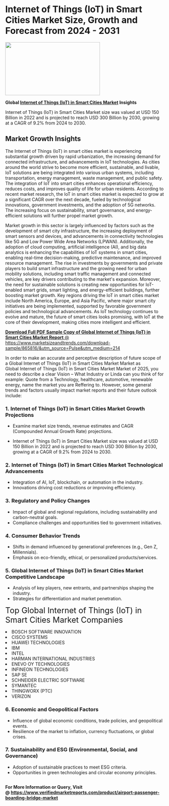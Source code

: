<H1>Internet of Things (IoT) in Smart Cities Market Size, Growth and Forecast from 2024 - 2031</H1><img class="aligncenter size-medium wp-image-584254" src="https://thirdeyenews.in/wp-content/uploads/2024/09/Global-Market-Research-300x168.jpeg" alt="" width="300" height="168" /><p><strong>Global&nbsp;<a href="https://www.marketsizeandtrends.com/download-sample/865816/&amp;utm_source=Pulse&amp;utm_medium=214">Internet of Things (IoT) in Smart Cities Market</a> Insights</strong></p><p>Internet of Things (IoT) in Smart Cities Market size was valued at USD 150 Billion in 2022 and is projected to reach USD 300 Billion by 2030, growing at a CAGR of 9.2% from 2024 to 2030.</p><p><h2>Market Growth Insights</h2> <p>The Internet of Things (IoT) in smart cities market is experiencing substantial growth driven by rapid urbanization, the increasing demand for connected infrastructure, and advancements in IoT technologies. As cities around the world strive to become more efficient, sustainable, and livable, IoT solutions are being integrated into various urban systems, including transportation, energy management, waste management, and public safety. The integration of IoT into smart cities enhances operational efficiency, reduces costs, and improves quality of life for urban residents. According to recent market research, the IoT in smart cities market is expected to grow at a significant CAGR over the next decade, fueled by technological innovations, government investments, and the adoption of 5G networks. The increasing focus on sustainability, smart governance, and energy-efficient solutions will further propel market growth.</p> <p><a href="#"></a></p> <p>Market growth in this sector is largely influenced by factors such as the development of smart city infrastructure, the increasing deployment of smart sensors and devices, and advancements in connectivity technologies like 5G and Low Power Wide Area Networks (LPWAN). Additionally, the adoption of cloud computing, artificial intelligence (AI), and big data analytics is enhancing the capabilities of IoT systems in smart cities, enabling real-time decision-making, predictive maintenance, and improved resource management. The rise in investments by governments and private players to build smart infrastructure and the growing need for urban mobility solutions, including smart traffic management and connected vehicles, are key drivers contributing to the market's expansion. Moreover, the need for sustainable solutions is creating new opportunities for IoT-enabled smart grids, smart lighting, and energy-efficient buildings, further boosting market growth. Key regions driving the IoT in smart cities market include North America, Europe, and Asia Pacific, where major smart city initiatives are being implemented, supported by favorable government policies and technological advancements. As IoT technology continues to evolve and mature, the future of smart cities looks promising, with IoT at the core of their development, making cities more intelligent and efficient.</p> <p><a href="#"></p><p><span class=""><strong>Download Full PDF Sample Copy of Global Internet of Things (IoT) in Smart Cities Market Report</strong> @ <a href="https://www.marketsizeandtrends.com/download-sample/865816/&amp;utm_source=Pulse&amp;utm_medium=214" target="_blank">https://www.marketsizeandtrends.com/download-sample/865816/&amp;utm_source=Pulse&amp;utm_medium=214</a></span></p><p>In order to make an accurate and perceptive description of future scope of a Global&nbsp;Internet of Things (IoT) in Smart Cities Market Market as Global&nbsp;Internet of Things (IoT) in Smart Cities Market Market of 2025, you need to describe a clear Vision &ndash; What Industry or Linda can you think of for example: Quote from a Technology, healthcare, automotive, renewable energy, name the market you are Reffering to. However, some general trends and factors usually impact market reports and their future outlook include:</p><h3>1.&nbsp;<strong>Internet of Things (IoT) in Smart Cities Market Growth Projections</strong></h3><ul><li>Examine market size trends, revenue estimates and CAGR (Compounded Annual Growth Rate) projections.</li><li><p>Internet of Things (IoT) in Smart Cities Market size was valued at USD 150 Billion in 2022 and is projected to reach USD 300 Billion by 2030, growing at a CAGR of 9.2% from 2024 to 2030.</p></li></ul><h3>2.&nbsp;<strong>Internet of Things (IoT) in Smart Cities Market Technological Advancements</strong></h3><ul><li>Integration of AI, IoT, blockchain, or automation in the industry.</li><li>Innovations driving cost reductions or improving efficiency.</li></ul><h3>3.&nbsp;<strong>Regulatory and Policy Changes</strong></h3><ul><li>Impact of global and regional regulations, including sustainability and carbon-neutral goals.</li><li>Compliance challenges and opportunities tied to government initiatives.</li></ul><h3>4.&nbsp;<strong>Consumer Behavior Trends</strong></h3><ul><li>Shifts in demand influenced by generational preferences (e.g., Gen Z, Millennials).</li><li>Emphasis on eco-friendly, ethical, or personalized products/services.</li></ul><h3>5.&nbsp;<strong>Global Internet of Things (IoT) in Smart Cities Market Competitive Landscape</strong></h3><ul><li>Analysis of key players, new entrants, and partnerships shaping the industry.</li><li>Strategies for differentiation and market penetration.</li></ul><p data-pm-slice="1 1 []"><span style="color: inherit; font-family: inherit; font-size: 25px;">Top Global Internet of Things (IoT) in Smart Cities Market Companies</span></p><div class="" data-test-id=""><p><li>BOSCH SOFTWARE INNOVATION</li><li> CISCO SYSTEMS</li><li> HUAWEI TECHNOLOGIES</li><li> IBM</li><li> INTEL</li><li> HARMAN INTERNATIONAL INDUSTRIES</li><li> ENEVO OY TECHNOLOGIES</li><li> INFINEON TECHNOLOGIES</li><li> SAP SE</li><li> SCHNEIDER ELECTRIC SOFTWARE</li><li> SYMANTEC</li><li> THINGWORX (PTC)</li><li> VERIZON</li></p></div><h3>6.&nbsp;<strong>Economic and Geopolitical Factors</strong></h3><ul><li>Influence of global economic conditions, trade policies, and geopolitical events.</li><li>Resilience of the market to inflation, currency fluctuations, or global crises.</li></ul><h3>7.&nbsp;<strong>Sustainability and ESG (Environmental, Social, and Governance)</strong></h3><ul><li>Adoption of sustainable practices to meet ESG criteria.</li><li>Opportunities in green technologies and circular economy principles.</li></ul><h2><strong style="font-size: 14px;">For More Information or Query, Visit @&nbsp;</strong><a style="background-color: #ffffff; font-size: 14px;" href="https://www.marketsizeandtrends.com/report/internet-of-things-iot-in-smart-cities-market/" target="_blank">https://www.verifiedmarketreports.com/product/airport-passenger-boarding-bridge-market</a></h2>
